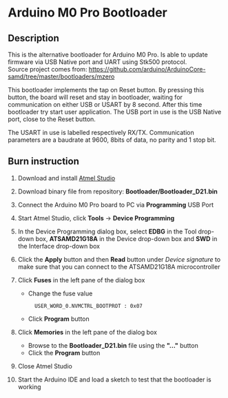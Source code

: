 # Arduino M0 Pro Bootloader
## Description
This is the alternative bootloader for Arduino M0 Pro.
Is able to update firmware via USB Native port and UART using Stk500 protocol.  
Source project comes from: https://github.com/arduino/ArduinoCore-samd/tree/master/bootloaders/mzero

This bootloader implements the tap on Reset button. By pressing this button, the board will reset and stay in bootloader, waiting for communication on either USB or USART by 8 second. After this time bootloader try start user application.
The USB port in use is the USB Native port, close to the Reset button. 

The USART in use is labelled respectively RX/TX.
Communication parameters are a baudrate at 9600, 8bits of data, no parity and 1 stop bit.
## Burn instruction
1. Download and install [Atmel Studio](http://www.microchip.com/mplab/avr-support/atmel-studio-7)
2. Download binary file from repository: **Bootloader/Bootloader_D21.bin**
3. Connect the Arduino M0 Pro board to PC via **Programming** USB Port
4. Start Atmel Studio, click **Tools** → **Device Programming**
5. In the Device Programming dialog box, select **EDBG** in the Tool drop-down box, **ATSAMD21G18A** in the Device drop-down box and **SWD** in the Interface drop-down box
6. Click the **Apply** button and then **Read** button under *Device signature* to make sure that you can connect to the ATSAMD21G18A microcontroller
7. Click **Fuses**  in the left pane of the dialog box

    * Change the fuse value   

            USER_WORD_0.NVMCTRL_BOOTPROT : 0x07
    * Click **Program** button
8. Click **Memories** in the left pane of the dialog box

    * Browse to the **Bootloader_D21.bin** file using the **"..."** button
    * Click the **Program** button
9. Close Atmel Studio
10. Start the Arduino IDE and load a sketch to test that the bootloader is working
